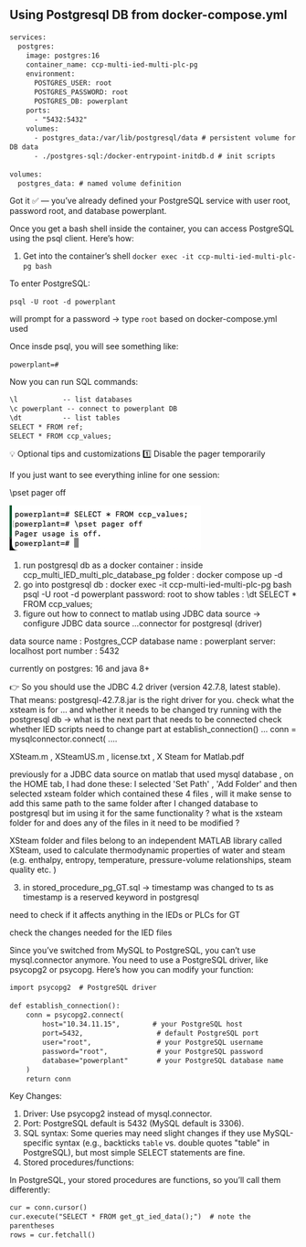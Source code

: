 
## Using Postgresql DB from docker-compose.yml

```
services:
  postgres:
    image: postgres:16
    container_name: ccp-multi-ied-multi-plc-pg
    environment:
      POSTGRES_USER: root
      POSTGRES_PASSWORD: root
      POSTGRES_DB: powerplant
    ports:
      - "5432:5432"
    volumes:
      - postgres_data:/var/lib/postgresql/data # persistent volume for DB data
      - ./postgres-sql:/docker-entrypoint-initdb.d # init scripts

volumes:
  postgres_data: # named volume definition
```

Got it ✅ — you’ve already defined your PostgreSQL service with user root, password root, and database powerplant.

Once you get a bash shell inside the container, you can access PostgreSQL using the psql client. Here’s how:

1. Get into the container’s shell
`docker exec -it ccp-multi-ied-multi-plc-pg bash`

To enter PostgreSQL:

`psql -U root -d powerplant`

will prompt for a password -> type `root` based on docker-compose.yml used

Once insde psql, you will see something like:

`powerplant=#`

Now you can run SQL commands:

```
\l           -- list databases
\c powerplant -- connect to powerplant DB
\dt          -- list tables
SELECT * FROM ref;
SELECT * FROM ccp_values;
```

💡 Optional tips and customizations
1️⃣ Disable the pager temporarily

If you just want to see everything inline for one session:

\pset pager off

![alt text](image-3.png)


1. run postgresql db as a docker container :
inside ccp_multi_IED_multi_plc_database_pg folder :
docker compose up -d
2. go into postgresql db :
docker exec -it ccp-multi-ied-multi-plc-pg bash
psql -U root -d powerplant
password: root
to show tables : \dt
SELECT * FROM ccp_values;
3. figure out how to connect to matlab using JDBC data source -> configure JDBC data source ...connector for postgresql (driver) 
 
data source name : Postgres_CCP
database name : powerplant
server: localhost
port number : 5432 
 
currently on postgres: 16 and java 8+ 
 
👉 So you should use the JDBC 4.2 driver (version 42.7.8, latest stable). That means: postgresql-42.7.8.jar is the right driver for you.
check what the xsteam is for ... and whether it needs to be changed
try running with the postgresql db -> what is the next part that needs to be connected
check whether IED scripts need to change part at establish_connection() ... conn = mysqlconnector.connect( ....


 
XSteam.m , XSteamUS.m , license.txt , X Steam for Matlab.pdf 
 
previously for a JDBC data source on matlab that used mysql database , on the HOME tab, I had done these: I selected 'Set Path' , 'Add Folder' and then selected xsteam folder  which contained these 4 files , will it make sense to add this same path to the same folder after I changed database to postgresql but im using it for the same functionality ? what is the xsteam folder for and does any of the files in it need to be modified ?
 
XSteam folder and files belong to an independent MATLAB library called XSteam, used to calculate thermodynamic properties of water and steam (e.g. enthalpy, entropy, temperature, pressure-volume relationships, steam quality etc. )
 
3. in stored_procedure_pg_GT.sql -> timestamp was changed to ts as timestamp is a reserved keyword in postgresql
 
need to check if it affects anything in the IEDs or PLCs for GT
 
check the changes needed for the IED files
 
 
Since you’ve switched from MySQL to PostgreSQL, you can’t use mysql.connector anymore. You need to use a PostgreSQL driver, like psycopg2 or psycopg.
Here’s how you can modify your function:
```
import psycopg2  # PostgreSQL driver

def establish_connection():
    conn = psycopg2.connect(
        host="10.34.11.15",        # your PostgreSQL host
        port=5432,                  # default PostgreSQL port
        user="root",                # your PostgreSQL username
        password="root",            # your PostgreSQL password
        database="powerplant"       # your PostgreSQL database name
    )
    return conn
```

Key Changes:

1. Driver: Use psycopg2 instead of mysql.connector.
2. Port: PostgreSQL default is 5432 (MySQL default is 3306).
3. SQL syntax: Some queries may need slight changes if they use MySQL-specific syntax (e.g., backticks `table` vs. double quotes "table" in PostgreSQL), but most simple SELECT statements are fine.
4. Stored procedures/functions:

In PostgreSQL, your stored procedures are functions, so you’ll call them differently:
```
cur = conn.cursor()
cur.execute("SELECT * FROM get_gt_ied_data();")  # note the parentheses
rows = cur.fetchall()
```
